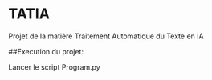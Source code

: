 # TATIA
Projet de la matière Traitement Automatique du Texte en IA

##Execution du projet:

Lancer le script Program.py
